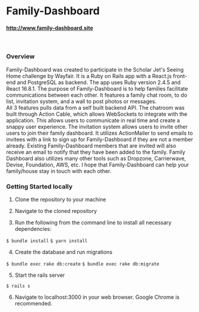 # Family-Dashboard

#### http://www.family-dashboard.site
<br />

### Overview
Family-Dashboard was created to participate in the Scholar Jet's Seeing Home challenge by Wayfair. It is a Ruby on Rails app with a React.js front-end and PostgreSQL as backend. The app uses Ruby version 2.4.5 and React 16.8.1. The purpose of Family-Dashboard is to help families facilitate communications between each other. It features a family chat room, to do list, invitation system, and a wall to post photos or messages.
<br />
All 3 features pulls data from a self built backend API. The chatroom was built through Action Cable, which allows WebSockets to integrate with the application. This allows users to communicate in real time and create a snappy user experience. The invitation system allows users to invite other users to join their family dashboard. It utilizes ActionMailer to send emails to invitees with a link to sign up for Family-Dashboard if they are not a member already. Existing Family-Dashboard members that are invited will also receive an email to notify that they have been added to the family. Family Dashboard also utilizes many other tools such as Dropzone, Carrierwave, Devise, Foundation, AWS, etc. I hope that Family-Dashboard can help your family/house stay in touch with each other.


### Getting Started locally

1. Clone the repository to your machine

2. Navigate to the cloned repository

3. Run the following from the command line to install all necessary dependencies:

  `$ bundle install`
  `$ yarn install`

4. Create the database and run migrations

  `$ bundle exec rake db:create`
  `$ bundle exec rake db:migrate`

5. Start the rails server

  `$ rails s`

6. Navigate to localhost:3000 in your web browser. Google Chrome is recommended.
